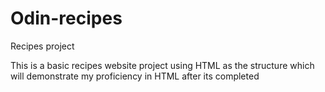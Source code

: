 # Odin-recipes
Recipes project

This is a basic recipes website project using HTML  as the structure which will demonstrate my proficiency in HTML after its completed